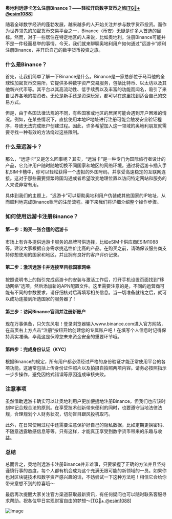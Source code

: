 **奥地利远游卡怎么注册Binance？——轻松开启数字货币之旅[[TG💪+ @esim1088](https://t.me/s/esim1088)]**

随着全球数字经济的蓬勃发展，越来越多的人开始关注并参与数字货币投资。而作为世界领先的加密货币交易平台之一，Binance（币安）无疑是许多人首选的目标。然而，对于一些居住在特定地区的人来说，比如奥地利，注册Binance可能并不是一件轻而易举的事情。今天，我们就来聊聊奥地利用户如何通过“远游卡”顺利注册Binance，并开启自己的数字货币投资之旅。

### 什么是Binance？

首先，让我们简单了解一下Binance是什么。Binance是一家总部位于马耳他的全球性加密货币交易所，它提供多种数字资产交易服务，包括比特币、以太坊以及其他新兴代币等。其平台以其高流动性、低手续费以及丰富的功能而闻名，吸引了来自世界各地的投资者。无论是新手还是资深玩家，都可以在这里找到适合自己的交易方式。

但是，由于各国法律法规的不同，有些国家或地区的居民可能会遇到开户困难的情况。例如，在某些情况下，直接使用本地IP地址进行注册可能会触发安全验证程序，导致无法完成账户创建过程。因此，许多希望加入这一领域的奥地利朋友就需要寻找一种有效的方法绕过这些限制。

### 什么是远游卡？

那么，“远游卡”又是怎么回事呢？其实，“远游卡”是一种专门为国际旅行者设计的产品，它允许用户随时随地切换不同国家和地区的网络环境。通过将远游卡插入手机SIM卡槽中，你可以轻松获得一个虚拟的外国号码，并享受高速稳定的互联网连接。这对于那些需要频繁跨国沟通或者希望改变地理位置以访问特定网站和服务的人来说非常有用。

具体到我们的主题上，“远游卡”可以帮助奥地利用户伪装成其他国家的IP地址，从而顺利地完成Binance账号的注册流程。接下来我们将详细介绍整个操作步骤。

### 如何使用远游卡注册Binance？

#### 第一步：购买一张合适的远游卡

市场上有许多提供远游卡服务的品牌可供选择，比如eSIM卡供应商ESIM1088等。建议大家根据自身需求挑选性价比高的产品。在购买之前，请确保该服务商支持你想使用的国家和地区，并且拥有良好的客户评价记录。

#### 第二步：激活远游卡并连接至目标国家网络

按照说明书上的指引完成远游卡的安装与激活工作后，打开手机设置页面找到“移动网络”选项，然后添加新的APN配置文件。这里需要注意的是，不同的运营商可能有不同的参数要求，请仔细核对后再填写相关信息。当一切准备就绪之后，就可以成功连接到所选国家的服务器了！

#### 第三步：访问Binance官网并注册新账户

现在万事俱备，只欠东风啦！登录浏览器输入www.binance.com进入官方网站，在首页右上方点击“注册”按钮开始创建您的专属账户吧！在填写个人信息时记得保持真实准确，毕竟这是保障您未来资金安全的重要环节哦。

#### 第四步：完成身份认证（KYC）

根据Binance的规定，所有用户都必须经过严格的身份验证才能正常使用平台的各项功能。这通常包括上传身份证件照片以及拍摄自拍照两项内容。请务必按照指示一步步操作，避免因格式错误等原因造成审核失败。

### 注意事项

虽然借助远游卡确实可以让奥地利用户更加便捷地注册Binance，但我们也应该时刻牢记合规合法的原则。在享受技术创新带来便利的同时，也要遵守当地法律法规，合理规划个人财务状况，切勿盲目跟风投机取巧。

此外，在日常使用过程中还需要注意保护好自己的隐私数据，比如定期更换密码、不随意透露敏感信息等等。只有这样，才能真正享受到数字货币带来的乐趣与收益。

### 总结

总而言之，奥地利远游卡注册Binance并非难事，只要掌握了正确的方法并且坚持谨慎行事的态度，每个人都有机会成为这个充满无限可能的新领域的一员。如果你也对区块链技术和数字资产感兴趣的话，不妨尝试一下这种方法吧！相信它会给你带来意想不到的惊喜哦～

最后再次提醒大家关注官方渠道获取最新资讯，有任何疑问也可以随时联系客服寻求帮助。祝各位早日实现财富自由的梦想～[[TG💪+ @esim1088](https://t.me/s/esim1088)] 

![Image](https://i.postimg.cc/4NQfJmqS/Snipaste-2025-05-13-00-14-12.png)